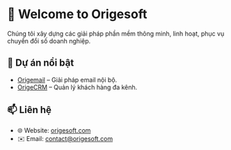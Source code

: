 # 👋 Welcome to Origesoft

Chúng tôi xây dựng các giải pháp phần mềm thông minh, linh hoạt, phục vụ chuyển đổi số doanh nghiệp.

## 🌟 Dự án nổi bật

- [Origemail](https://github.com/origesoft/origemail) – Giải pháp email nội bộ.
- [OrigeCRM](https://github.com/origesoft/origecrm) – Quản lý khách hàng đa kênh.

## 📫 Liên hệ
- 🌐 Website: [origesoft.com](https://origesoft.com)
- ✉️ Email: contact@origesoft.com
